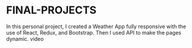# FINAL-PROJECTS
In this personal project, I created a Weather App fully responsive with the use of React, Redux, and Bootstrap. Then I used API to make the pages dynamic.
video





<source src="https://github.com/paolagentile01/FINAL-PROJECTS/assets/148433503/c7fd2e98-c97b-491f-9bfc-0e82520405a9" type="video/mp4">

